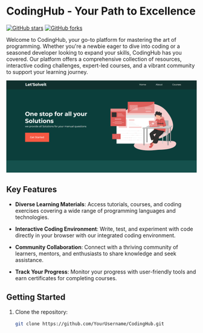 # CodingHub - Your Path to  Excellence

[![GitHub stars](https://img.shields.io/github/stars/sakshivichare/CodingHub?style=social)](https://github.com/sakshivichare/CodingHub/stargazers)
[![GitHub forks](https://img.shields.io/github/forks/sakshivichare/CodingHub?style=social)](https://github.com/sakshivichare/CodingHub/network/members)

Welcome to CodingHub, your go-to platform for mastering the art of programming. Whether you're a newbie eager to dive into coding or a seasoned developer looking to expand your skills, CodingHub has you covered. Our platform offers a comprehensive collection of resources, interactive coding challenges, expert-led courses, and a vibrant community to support your learning journey.

![CodingHub Screenshot](/Image/img.png)

## Key Features

- **Diverse Learning Materials**: Access tutorials, courses, and coding exercises covering a wide range of programming languages and technologies.

- **Interactive Coding Environment**: Write, test, and experiment with code directly in your browser with our integrated coding environment.

- **Community Collaboration**: Connect with a thriving community of learners, mentors, and enthusiasts to share knowledge and seek assistance.

- **Track Your Progress**: Monitor your progress with user-friendly tools and earn certificates for completing courses.

## Getting Started

1. Clone the repository:
   ```bash
   git clone https://github.com/YourUsername/CodingHub.git
